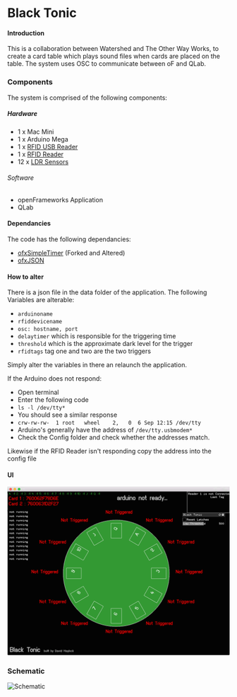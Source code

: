 Black Tonic
===

#### Introduction

This is a collaboration between Watershed and The Other Way Works, to create a card table which plays sound files when cards are placed on the table. The system uses OSC to communicate between oF and QLab.
### Components
The system is comprised of the following components:

##### Hardware
* 1 x Mac Mini
* 1 x Arduino Mega
* 1 x [RFID USB Reader](https://www.coolcomponents.co.uk/rfid-usb-reader.html?gclid=Cj0KEQjwyK-vBRCp4cymxermx-EBEiQATOQgh4K8bH5pXxSo0pucvdKxIaLxiuDYaz_oSJ8dV2An9VUaAgcc8P8HAQ)
* 1 x [RFID Reader](https://www.coolcomponents.co.uk/rfid-reader-id-20-125-khz.html)
* 12 x [LDR Sensors](http://oomlout.co.uk/collections/extra-pieces/products/photo-resistor-x5)

###### Software
* openFrameworks Application
* QLab

#### Dependancies

The code has the following dependancies:
* [ofxSimpleTimer](https://github.com/DHaylock/ofxSimpleTimer) (Forked and Altered)
* [ofxJSON](https://github.com/jefftimesten/ofxJSON)

#### How to alter
There is a json file in the data folder of the application.
The following Variables are alterable:
* ```arduinoname```
* ```rfiddevicename```
* ```osc: hostname, port```
* ```delaytimer``` which is responsible for the triggering time
* ```threshold``` which is the approximate dark level for the trigger
* ```rfidtags``` tag one and two are the two triggers

Simply alter the variables in there an relaunch the application.

If the Arduino does not respond:
* Open terminal
* Enter the following code
* ``` ls -l /dev/tty* ```
* You should see a similar response
* ``` crw-rw-rw-  1 root   wheel    2,   0  6 Sep 12:15 /dev/tty ```
* Arduino's generally have the address of ```/dev/tty.usbmodem*```
* Check the Config folder and check whether the addresses match.

Likewise if the RFID Reader isn't responding copy the address into the config file

#### UI
![UI](UI.png "UI")

### Schematic
![Schematic](BlackTonicWiring_schem.png,"Schem")
